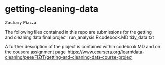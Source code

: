 # getting-cleaning-data
Zachary Piazza

The following files contained in this repo are submissions for the getting and cleaning data final project:
run_analysis.R
codebook.MD
tidy_data.txt

A further description of the project is contained within codebook.MD and on the cousera assignment page:
https://www.coursera.org/learn/data-cleaning/peer/FIZtT/getting-and-cleaning-data-course-project
